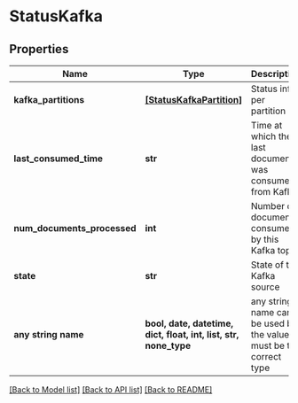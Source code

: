 # StatusKafka


## Properties
Name | Type | Description | Notes
------------ | ------------- | ------------- | -------------
**kafka_partitions** | [**[StatusKafkaPartition]**](StatusKafkaPartition.md) | Status info per partition | [optional] 
**last_consumed_time** | **str** | Time at which the last document was consumed from Kafka | [optional] 
**num_documents_processed** | **int** | Number of documents consumed by this Kafka topic | [optional] 
**state** | **str** | State of the Kafka source | [optional] 
**any string name** | **bool, date, datetime, dict, float, int, list, str, none_type** | any string name can be used but the value must be the correct type | [optional]

[[Back to Model list]](../README.md#documentation-for-models) [[Back to API list]](../README.md#documentation-for-api-endpoints) [[Back to README]](../README.md)


